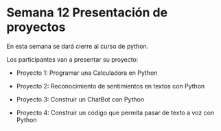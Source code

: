 # Semana 12 Presentación de proyectos

En esta semana se dará cierre al curso de python.

Los participantes van a presentar su proyecto:

* Proyecto 1: Programar una Calculadora en Python

* Proyecto 2: Reconocimiento de sentimientos en textos con Python

* Proyecto 3: Construir un ChatBot con Python

* Proyecto 4: Construir un código que  permita pasar de texto a voz con Python
